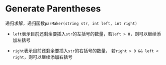 # Generate Parentheses

递归求解，递归函数``parMaker(string str, int left, int right)``

- ``left``表示目前还剩余要插入``str``的左括号的数量，若``left > 0``，则可以继续添加左括号

- ``right``表示目前还剩余要插入``str``的右括号的数量， 若``right > 0 && left < right``，则可以继续添加右括号
